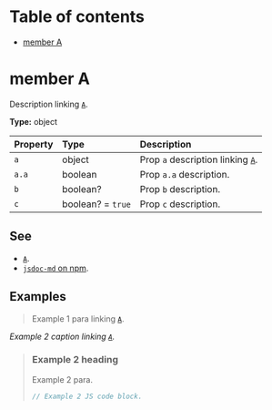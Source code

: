 # Table of contents

- [member A](#member-a)

# member A

Description linking [`A`](#member-a).

**Type:** object

| Property | Type              | Description                                    |
| :------- | :---------------- | :--------------------------------------------- |
| `a`      | object            | Prop `a` description linking [`A`](#member-a). |
| `a.a`    | boolean           | Prop `a.a` description.                        |
| `b`      | boolean?          | Prop `b` description.                          |
| `c`      | boolean? = `true` | Prop `c` description.                          |

## See

- [`A`](#member-a).
- [`jsdoc-md` on npm](https://npm.im/jsdoc-md).

## Examples

> Example 1 para linking [`A`](#member-a).

_Example 2 caption linking [`A`](#member-a)._

> ### Example 2 heading
>
> Example 2 para.
>
> ```js
> // Example 2 JS code block.
> ```
